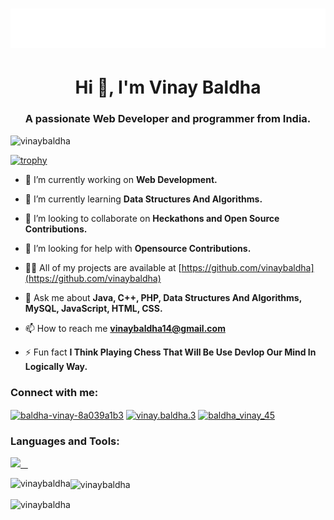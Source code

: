 <h1 align="center">
  <img src="https://raw.githubusercontent.com/vinaybaldha/vinaybaldha/master/name.svg" alt="vinaybaldha" />
</h1>

<h1 align="center">Hi 👋, I'm Vinay Baldha</h1>
<h3 align="center">A passionate Web Developer and programmer from India.</h3>

<p align="left"> <img src="https://komarev.com/ghpvc/?username=vinaybaldha&label=Profile%20views&color=0e75b6&style=flat" alt="vinaybaldha" /> </p>

[![trophy](https://github-profile-trophy.vercel.app/?username=vinaybaldha&theme=radical&margin-w=20&margin-h=15&no-frame=true)](https://github.com/vinaybaldha/github-profile-trophy)

- 🔭 I’m currently working on **Web Development.**

- 🌱 I’m currently learning **Data Structures And Algorithms.**

- 👯 I’m looking to collaborate on **Heckathons and Open Source Contributions.**

- 🤝 I’m looking for help with **Opensource Contributions.**

- 👨‍💻 All of my projects are available at [https://github.com/vinaybaldha](https://github.com/vinaybaldha)

- 💬 Ask me about **Java, C++, PHP, Data Structures And Algorithms, MySQL, JavaScript, HTML, CSS.**

- 📫 How to reach me **vinaybaldha14@gmail.com**

- ⚡ Fun fact **I Think Playing Chess That Will Be Use Devlop Our Mind In Logically Way.**

<h3 align="left">Connect with me:</h3>
<p align="left">
<a href="www.linkedin.com/in/baldha-vinay-8a039a1b3" target="blank"><img align="center" src="https://raw.githubusercontent.com/rahuldkjain/github-profile-readme-generator/master/src/images/icons/Social/linked-in-alt.svg" alt="baldha-vinay-8a039a1b3" height="30" width="40" /></a>
<a href="https://www.facebook.com/vinay.baldha.3" target="blank"><img align="center" src="https://raw.githubusercontent.com/rahuldkjain/github-profile-readme-generator/master/src/images/icons/Social/facebook.svg" alt="vinay.baldha.3" height="30" width="40" /></a>
<a href="https://www.instagram.com/baldha_vinay_45/" target="blank"><img align="center" src="https://raw.githubusercontent.com/rahuldkjain/github-profile-readme-generator/master/src/images/icons/Social/instagram.svg" alt="baldha_vinay_45" height="30" width="40" /></a>


</p>

<h3 align="left">Languages and Tools:</h3>
<p>
  <a href="https://skillicons.dev">
    <img src="https://skillicons.dev/icons?i=c,cpp,java,css,eclipse,firebase,flutter,git,github,html,instagram,js,jquery,linkedin,mysql,ps,postman,py,replit,sass,stackoverflow,twitter,vscode,visualstudio,&perline=12" />
  </a>
</p>

<p><img align="left" src="https://github-readme-stats-ten-navy.vercel.app/api/top-langs?username=vinaybaldha&hide=html&theme=codeSTACKr&show_icons=true&locale=en&layout=compact&title_color=FFBF00" alt="vinaybaldha" /></p>

<p><img align="center" src="https://github-readme-stats-ten-navy.vercel.app/api?username=vinaybaldha&theme=ocean_dark&show_icons=true&ring_color=ff0000&title_color=FFBF00" alt="vinaybaldha"/></p>

<p><img align="center" src="https://github-readme-streak-stats.herokuapp.com/?user=vinaybaldha&theme=chartreuse-dark&currStreakNum=red&fire=red" alt="vinaybaldha" /></p>


